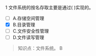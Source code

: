 1
文件系统的按名存取主要是通过( )实现的。
- [ ] A.存储空间管理 
- [x] B.目录管理 
- [ ] C.文件安全性管理 
- [ ] D.文件读写管理

> 知识点：文件系统。
> B
